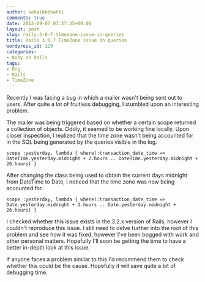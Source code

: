 ```yaml
---
author: sohaibbbhatti
comments: true
date: 2012-09-07 07:27:25+00:00
layout: post
slug: rails-3-0-7-timezone-issue-in-queries
title: Rails 3.0.7 TimeZone issue in queries
wordpress_id: 129
categories:
- Ruby on Rails
tags:
- Bug
- Rails
- TimeZone
---
```


Recently I was facing a bug in which a mailer wasn't being sent out to users. After quite a lot of fruitless debugging, I stumbled upon an interesting problem.

The mailer was being triggered based on whether a certain scope returned a collection of objects. Oddly, it seemed to be working fine locally. Upon closer inspection, I realized that the time zone wasn't being accounted for in the SQL being generated by the queries visible in the log.

    
    scope :yesterday, lambda { where(:transaction_date_time => DateTime.yesterday.midnight + 2.hours .. DateTime.yesterday.midnight + 26.hours) }


After changing the class being used to obtain the current days midnight from DateTime to Date, I noticed that the time zone was now being accounted for.

    
    scope :yesterday, lambda { where(:transaction_date_time => Date.yesterday.midnight + 2.hours .. Date.yesterday.midnight + 26.hours) }


I checked whether this issue exists in the 3.2.x version of Rails, however I couldn't reproduce this issue. I still need to delve further into the root of this problem and see how it was fixed, however I've been bogged with work and other personal matters. Hopefully I'll soon be getting the time to have a better in-depth look at this issue.

If anyone faces a problem similar to this I'd recommend them to check whether this could be the cause. Hopefully it will save quite a bit of debugging time.
